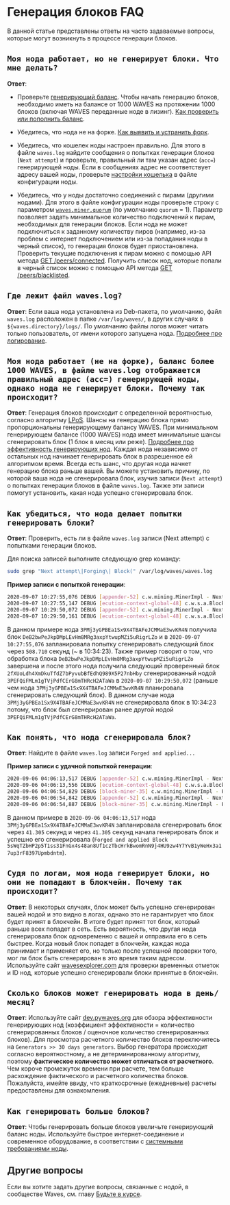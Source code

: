 # Генерация блоков FAQ

В данной статье представлены ответы на часто задаваемые вопросы, которые могут возникнуть в процессе генерации блоков.

## `Моя нода работает, но не генерирует блоки. Что мне делать?`

**Ответ**:

* Проверьте [генерирующий баланс](/ru/blockchain/account/account-balance#баланс-в-токене-waves). Чтобы начать генерацию блоков, необходимо иметь на балансе от 1000 WAVES на протяжении 1000 блоков (включая WAVES переданные ноде в лизинг). [Как проверить или пополнить баланс](/ru/blockchain/account/account-balance#пополнение-и-просмотр-баланса-аккаунта).

* Убедитесь, что нода не на форке. [Как выявить и устранить форк](/ru/waves-node/#работа-с-форками).

* Убедитесь, что кошелек ноды настроен правильно. Для этого в файле `waves.log` найдите сообщения о попытках генерации блоков (`Next attempt`) и проверьте, правильный ли там указан адрес (`acc=`) генерирующей ноды. Если в сообщениях адрес не соответствует адресу вашей ноды, проверьте [настройки кошелька](/ru/waves-node/node-configuration#настроики-кошелька) в файле конфигурации ноды.

* Убедитесь, что у ноды достаточно соединений с пирами (другими нодами).
Для этого в файле конфигурации ноды проверьте строку с параметром [`waves.miner.quorum`](/ru/waves-node/node-configuration#настроики-генератора-блоков) (по умолчанию `quorum` = 1). Параметр позволяет задать минимальное количество подключений к пирам, необходимых для генерации блоков. Если нода не может подключиться к заданному количеству пиров (например, из-за проблем с интернет подключением или из-за попадания ноды в черный список), то генерация блоков будет приостановлена. Проверить текущие подключения к пирам можно с помощью API метода [GET /peers/connected](/ru/waves-node/node-api/peers#get-peers-connected). Получить список нод, которые попали в черный список можно с помощью API метода [GET /peers/blacklisted](/ru/waves-node/node-api/peers#get-peers-blacklisted).

## `Где лежит файл waves.log?`

**Ответ**: Если ваша нода установлена из Deb-пакета, по умолчанию, файл `waves.log` расположен в папке `/var/log/waves/`, в других случаях в `${waves.directory}/logs/`. По умолчанию файлы логов может читать только пользователь, от имени которого запущена нода. [Подробнее про логирование](/ru/waves-node/logging-configuration).

## `Моя нода работает (не на форке), баланс более 1000 WAVES, в файле waves.log отображается правильный адрес (acc=) генерирующей ноды, однако нода не генерирует блоки. Почему так происходит?`

**Ответ**: Генерация блоков происходит с определенной вероятностью, согласно алгоритму [LPoS](/ru/blockchain/glossary#lpos). Шансы на генерацию блока прямо пропорциональны генерирующему балансу WAVES. При минимальном генерирующем балансе (1000 WAVES) нода имеет минимальные шансы сгенерировать блок (1 блок в месяц или реже). [Подробнее про эффективность генерирующих нод](#сколько-блоков-может-генерировать-нода-в-деньмесяц). Каждая нода независимо от остальных нод начинает генерировать блок в разрешенное ей алгоритмом время. Всегда есть шанс, что другая нода начнет генерацию блока раньше вашей. Вы можете установить причину, по которой ваша нода не сгенерировала блок, изучив записи (`Next attempt`) о попытках генерации блоков в файле `waves.log`. Также эти записи помогут установить, какая нода успешно сгенерировала блок.

## `Как убедиться, что нода делает попытки генерировать блоки?`

**Ответ**: Проверить, есть ли в файле `waves.log` записи (Next attempt) с попытками генерации блоков.

Для поиска записей выполните следующую grep команду:

```bash
sudo grep "Next attempt\|Forging\| Block(" /var/log/waves/waves.log
```

**Пример записи с попыткой генерации**:

```bash
2020-09-07 10:27:55,076 DEBUG [appender-52] c.w.mining.MinerImpl - Next attempt for acc=3PMj3yGPBEa1Sx9X4TBAFeJCMMaE3wvKR4N in 508.710 seconds
2020-09-07 10:27:55,147 DEBUG [ecution-context-global-48] c.w.s.a.BlockAppender$ - [2ecdf572 134.209.30.86:56992] Appended Block(DeB2bwPeJkpDMpLEvHm8MRg3axpYtwupMZi5uRigrLZo,CPX3P6rvYttUhUFtM2MTHdJ4AALFyfdfDey5oH9CGJXP,3PJEPHsDNtfDRxxaja8wEp3mCXp5kpLYsLS,1599474474614,[])
2020-09-07 10:29:50,072 DEBUG [appender-52] c.w.mining.MinerImpl - Next attempt for acc=3PMj3yGPBEa1Sx9X4TBAFeJCMMaE3wvKR4N in 457.722 seconds
2020-09-07 10:29:50,161 DEBUG [ecution-context-global-48] c.w.s.a.BlockAppender$ - [7895562c 173.249.1.184:60940] Appended Block(2fXUoLdh4XmDkuTfdZ7bPyvubBfEdhQ989X5P27nbHby,8hs8fTy52sJyzJwxMb75A38JAxsEPjycMTyfCbbrW9XB,3PEFQiFMLm1gTVjPdfCErG8mTHRcH2ATaWa,1599474589929,[],600000000)
```

В данном примере нода `3PMj3yGPBEa1Sx9X4TBAFeJCMMaE3wvKR4N` получила блок `DeB2bwPeJkpDMpLEvHm8MRg3axpYtwupMZi5uRigrLZo` и в `2020-09-07 10:27:55,076` запланировала попытку сгенерировать следующий блок через `508.710` секунд (~ в 10:34:23). Также пример говорит о том, что обработка блока `DeB2bwPeJkpDMpLEvHm8MRg3axpYtwupMZi5uRigrLZo` завершена и после этого нода получила следующий проверенный блок `2fXUoLdh4XmDkuTfdZ7bPyvubBfEdhQ989X5P27nbHby` сгенерированный нодой `3PEFQiFMLm1gTVjPdfCErG8mTHRcH2ATaWa` в `2020-09-07 10:29:50,072` (раньше чем нода `3PMj3yGPBEa1Sx9X4TBAFeJCMMaE3wvKR4N` планировала сгенерировать следующий блок). В данном случае нода `3PMj3yGPBEa1Sx9X4TBAFeJCMMaE3wvKR4N` не сгенерировала блок в 10:34:23 потому, что блок был сгенерирован ранее другой нодой `3PEFQiFMLm1gTVjPdfCErG8mTHRcH2ATaWa`.

## `Как понять, что нода сгенерировала блок?`

**Ответ**: Найдите в файле `waves.log` записи `Forged and applied...`

**Пример записи с удачной попыткой генерации**:

```bash
2020-09-06 04:06:13,517 DEBUG [appender-52] c.w.mining.MinerImpl - Next attempt for acc=3PMj3yGPBEa1Sx9X4TBAFeJCMMaE3wvKR4N in 41.305 seconds
2020-09-06 04:06:13,556 DEBUG [ecution-context-global-48] c.w.s.a.BlockAppender$ - [560c392d 5.189.182.6:52504] Appended Block(3bQwytTjwQCkQs2DWuoR5oqNKFtjAyDSftHQXrW2ALLQ29MpVBuX96231JW9joTGsYbbuyHaEuhrfUVvgFxdnJBs,2rTRaJqMrp2L3HvUfJ4FRQQGZGPM23kHVdhy1pAQucHLAvyG7QEHy6mMw9MfV7cjf7r2BDWYeyv7Eih3Uz83yVog,3P2HNUd5VUPLMQkJmctTPEeeHumiPN2GkTb,1599365173456,[],600000000)
2020-09-06 04:06:54,829 DEBUG [block-miner-35] c.w.mining.MinerImpl - Forging with <3PMj3yGPBEa1Sx9X4TBAFeJCMMaE3wvKR4N>, Time 41369 > Estimated Time 41361, balance 3485157657499, prev block 2qNW6zpp419atqZbstbwnAijUAmk55ggWiSvFLu6eDDSMuMciMta9f8aNXWh1HybQe2i2R2KwMcRrhHwd8by2Ya7 at 2228616 with target 61
2020-09-06 04:06:54,842 DEBUG [appender-52] c.w.mining.MinerImpl - Next attempt for acc=3PMj3yGPBEa1Sx9X4TBAFeJCMMaE3wvKR4N in 412.766 seconds
2020-09-06 04:06:54,887 DEBUG [block-miner-35] c.w.mining.MinerImpl - Forged and applied Block(5sWqTZbHP2p5T1ss31FnGx4s48an8Uf1czTbcHrkBwomRnN9j4HU9zw4Y7YvB1yWeHx3a17up3rF8397Upmbdntm,2qNW6zpp419atqZbstbwnAijUAmk55ggWiSvFLu6eDDSMuMciMta9f8aNXWh1HybQe2i2R2KwMcRrhHwd8by2Ya7,<3PMj3yGPBEa1Sx9X4TBAFeJCMMaE3wvKR4N>,1599365214825,[],2000000000) with cumulative score 525712542186004822512224
```

В данном примере в `2020-09-06 04:06:13,517` нода `3PMj3yGPBEa1Sx9X4TBAFeJCMMaE3wvKR4N` запланировала сгенерировать блок через `41.305` секунд и через `41.305` секунд начала генерировать блок и успешно его сгенерировала (`Forged and applied Block 5sWqTZbHP2p5T1ss31FnGx4s48an8Uf1czTbcHrkBwomRnN9j4HU9zw4Y7YvB1yWeHx3a17up3rF8397Upmbdntm`).

## `Судя по логам, моя нода генерирует блоки, но они не попадают в блокчейн. Почему так происходит?`

**Ответ**: В некоторых случаях, блок может быть успешно сгенерирован вашей нодой и это видно в логах, однако это не гарантирует что блок будет принят в блокчейн. В итоге будет принят тот блок, который раньше всех попадет в сеть. Есть вероятность, что другая нода сгенерировала блок одновременно с вашей и отправила его в сеть быстрее. Когда новый блок попадет в блокчейн, каждая нода принимает и применяет его, но только после успешной проверки того, мог ли блок быть сгенерирован в это время таким адресом. Используйте сайт [wavesexplorer.com](https://wavesexplorer.com/) для проверки временных отметок и ID нод, которые успешно сгенерировали блоки принятые в блокчейн.

## `Сколько блоков может генерировать нода в день/месяц?`

**Ответ**: Используйте сайт [dev.pywaves.org](https://dev.pywaves.org/) для обзора эффективности генерирующих нод (коэффициент эффективности = количество сгенерированных блоков / оценочное количество сгенерированных блоков). Для просмотра расчетного количество блоков переключитесь на `Generators >> 30 days generators`. Выбор генератора происходит согласно вероятностному, а не детерминированному алгоритму, поэтому **фактическое количество может отличаться от расчетного**. Чем короче промежуток времени при расчете, тем больше расхождение фактического и расчетного количества блоков. Пожалуйста, имейте ввиду, что краткосрочные (ежедневные) расчеты предоставлены для ознакомления.

## `Как генерировать больше блоков?`

**Ответ**: Чтобы генерировать больше блоков увеличьте генерирующий баланс ноды. Используйте быстрое интернет-соединение и современное оборудование, в соответствии с [системными требованиями ноды](/ru/waves-node/how-to-install-a-node/how-to-install-a-node#системные-требования).

## Другие вопросы

Если вы хотите задать другие вопросы, связанные с нодой, в сообществе Waves, см. главу [Будьте в курсе](/ru/keep-in-touch/).